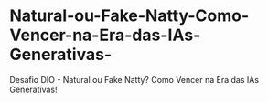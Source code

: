 # Natural-ou-Fake-Natty-Como-Vencer-na-Era-das-IAs-Generativas-
Desafio DIO - Natural ou Fake Natty? Como Vencer na Era das IAs Generativas!

